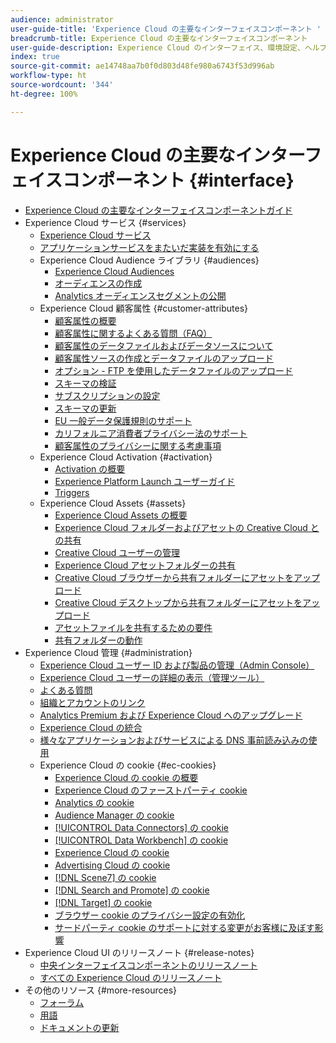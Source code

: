 ```yaml
---
audience: administrator
user-guide-title: 'Experience Cloud の主要なインターフェイスコンポーネント '
breadcrumb-title: Experience Cloud の主要なインターフェイスコンポーネント
user-guide-description: Experience Cloud のインターフェイス、環境設定、ヘルプとビジネスオブジェクトの検索について説明します。 ユーザーと製品の管理、顧客属性、オーディエンスライブラリ、cookie、Experience Cloud Assets に関するお問い合わせ。
index: true
source-git-commit: ae14748aa7b0f0d803d48fe980a6743f53d996ab
workflow-type: ht
source-wordcount: '344'
ht-degree: 100%

---
```



# Experience Cloud の主要なインターフェイスコンポーネント {#interface}

+ [Experience Cloud の主要なインターフェイスコンポーネントガイド](experience-cloud.md)
+ Experience Cloud サービス {#services}
   + [Experience Cloud サービス](core-services-landing.md)
   + [アプリケーションサービスをまたいだ実装を有効にする](core-services.md)
   + Experience Cloud Audience ライブラリ {#audiences}
      + [Experience Cloud Audiences](audience-library.md)
      + [オーディエンスの作成](t-audience-create.md)
      + [Analytics オーディエンスセグメントの公開](t-publish-audience-segment.md)
   + Experience Cloud 顧客属性 {#customer-attributes}
      + [顧客属性の概要](attributes.md)
      + [顧客属性に関するよくある質問（FAQ）](faq-crs.md)
      + [顧客属性のデータファイルおよびデータソースについて](crs-data-file.md)
      + [顧客属性ソースの作成とデータファイルのアップロード](t-crs-usecase.md)
      + [オプション - FTP を使用したデータファイルのアップロード](t-upload-attributes-ftp.md)
      + [スキーマの検証](validate-schema.md)
      + [サブスクリプションの設定](subscription.md)
      + [スキーマの更新](t-update-schema.md)
      + [EU 一般データ保護規則のサポート](gdpr.md)
      + [カリフォルニア消費者プライバシー法のサポート](ccpa.md)
      + [顧客属性のプライバシーに関する考慮事項](privacy-mac.md)
   + Experience Cloud Activation {#activation}
      + [Activation の概要](activation.md)
      + [Experience Platform Launch ユーザーガイド](https://experienceleague.adobe.com/docs/experience-platform/tags/home.html?lang=ja)
      + [Triggers](triggers.md)
   + Experience Cloud Assets {#assets}
      + [Experience Cloud Assets の概要](experience-cloud-assets.md)
      + [Experience Cloud フォルダーおよびアセットの Creative Cloud との共有](creative-cloud.md)
      + [Creative Cloud ユーザーの管理](t-admin-add-cc-user.md)
      + [Experience Cloud アセットフォルダーの共有](t-share-creative-cloud.md)
      + [Creative Cloud ブラウザーから共有フォルダーにアセットをアップロード](t-upload-asset-cc.md)
      + [Creative Cloud デスクトップから共有フォルダーにアセットをアップロード](t-cc-asset-upload-thor.md)
      + [アセットファイルを共有するための要件](assets-file-reqs.md)
      + [共有フォルダーの動作](asset-behavior.md)
+ Experience Cloud 管理 {#administration}
   + [Experience Cloud ユーザー ID および製品の管理（Admin Console）](admin-getting-started.md)
   + [Experience Cloud ユーザーの詳細の表示（管理ツール）](admin-tool-experience-cloud.md)
   + [よくある質問](faq.md)
   + [組織とアカウントのリンク](organizations.md)
   + [Analytics Premium および Experience Cloud へのアップグレード](upgrade-to-analytics-premium.md)
   + [Experience Cloud の統合](marketing-cloud-integrations.md)
   + [様々なアプリケーションおよびサービスによる DNS 事前読み込みの使用](dns-prefetch.md)
   + Experience Cloud の cookie {#ec-cookies}
      + [Experience Cloud の cookie の概要](cookies-privacy.md)
      + [Experience Cloud のファーストパーティ cookie](cookies-first-party.md)
      + [Analytics の cookie](cookies-analytics.md)
      + [Audience Manager の cookie](cookies-am.md)
      + [[!UICONTROL Data Connectors] の cookie](cookies-dc.md)
      + [[!UICONTROL Data Workbench] の cookie](cookies-insight.md)
      + [Experience Cloud の cookie](cookies-mc.md)
      + [Advertising Cloud の cookie](cookies-advertising-cloud.md)
      + [[!DNL Scene7] の cookie](cookies-s7.md)
      + [[!DNL Search and Promote] の cookie](cookies-snp.md)
      + [[!DNL Target] の cookie](cookies-target.md)
      + [ブラウザー cookie のプライバシー設定の有効化](browser-cookie-settings.md)
      + [サードパーティ cookie のサポートに対する変更がお客様に及ぼす影響 ](cookies-thirdparty.md)
+ Experience Cloud UI のリリースノート {#release-notes}
   + [中央インターフェイスコンポーネントのリリースノート](release-notes.md)
   + [すべての Experience Cloud のリリースノート](https://experienceleague.adobe.com/docs/release-notes/experience-cloud/current.html?lang=ja)
+ その他のリソース {#more-resources}
   + [フォーラム](https://experienceleaguecommunities.adobe.com/)
   + [用語](terms.md)
   + [ドキュメントの更新](doc-updates.md)
